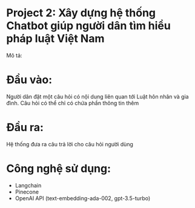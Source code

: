 # Project 2: Xây dựng hệ thống Chatbot giúp người dân tìm hiểu pháp luật Việt Nam

Mô tả:

# Đầu vào: 
Người dân đặt một câu hỏi có nội dung liên quan tới Luật hôn nhân và gia đình. Câu hỏi có thể chỉ có chứa phần thông tin thêm

# Đầu ra:
Hệ thống đưa ra câu trả lời cho câu hỏi người dùng

# Công nghệ sử dụng: 
- Langchain
- Pinecone
- OpenAI API (text-embedding-ada-002, gpt-3.5-turbo)
